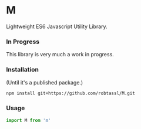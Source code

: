 # M
Lightweight ES6 Javascript Utility Library.

### In Progress
This library is very much a work in progress.

### Installation
(Until it's a published package.)
```bash
npm install git+https://github.com/robtassl/M.git
```

### Usage
```javascript
import M from 'm'
```
